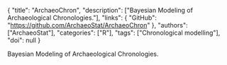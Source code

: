 {
  "title": "ArchaeoChron",
  "description": ["Bayesian Modeling of Archaeological Chronologies."],
  "links": {
    "GitHub": "https://github.com/ArchaeoStat/ArchaeoChron"
  },
  "authors": ["ArchaeoStat"],
  "categories": ["R"],
  "tags": ["Chronological modelling"],
  "doi": null
}

<!-- Generated by csv2md.R – do not edit by hand -->

Bayesian Modeling of Archaeological Chronologies.